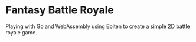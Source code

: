# Fantasy Battle Royale

Playing with Go and WebAssembly using Ebiten to create a simple 2D battle royale game.
